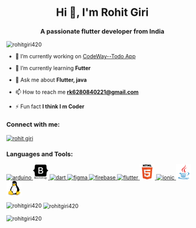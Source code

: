 <h1 align="center">Hi 👋, I'm Rohit Giri</h1>
<h3 align="center">A passionate flutter developer from India</h3>

<p align="left"> <img src="https://komarev.com/ghpvc/?username=rohitgiri420&label=Profile%20views&color=0e75b6&style=flat" alt="rohitgiri420" /> </p>

- 🔭 I’m currently working on [CodeWay--Todo App](https://github.com/RohitGiri420/Codeway--Task_1)

- 🌱 I’m currently learning **Futter**

- 💬 Ask me about **Flutter, java**

- 📫 How to reach me **rk6280840221@gmail.com**

- ⚡ Fun fact **I think I m Coder**

<h3 align="left">Connect with me:</h3>
<p align="left">
<a href="https://linkedin.com/in/rohit giri" target="blank"><img align="center" src="https://raw.githubusercontent.com/rahuldkjain/github-profile-readme-generator/master/src/images/icons/Social/linked-in-alt.svg" alt="rohit giri" height="30" width="40" /></a>
</p>

<h3 align="left">Languages and Tools:</h3>
<p align="left"> <a href="https://www.arduino.cc/" target="_blank" rel="noreferrer"> <img src="https://cdn.worldvectorlogo.com/logos/arduino-1.svg" alt="arduino" width="40" height="40"/> </a> <a href="https://getbootstrap.com" target="_blank" rel="noreferrer"> <img src="https://raw.githubusercontent.com/devicons/devicon/master/icons/bootstrap/bootstrap-plain-wordmark.svg" alt="bootstrap" width="40" height="40"/> </a> <a href="https://dart.dev" target="_blank" rel="noreferrer"> <img src="https://www.vectorlogo.zone/logos/dartlang/dartlang-icon.svg" alt="dart" width="40" height="40"/> </a> <a href="https://www.figma.com/" target="_blank" rel="noreferrer"> <img src="https://www.vectorlogo.zone/logos/figma/figma-icon.svg" alt="figma" width="40" height="40"/> </a> <a href="https://firebase.google.com/" target="_blank" rel="noreferrer"> <img src="https://www.vectorlogo.zone/logos/firebase/firebase-icon.svg" alt="firebase" width="40" height="40"/> </a> <a href="https://flutter.dev" target="_blank" rel="noreferrer"> <img src="https://www.vectorlogo.zone/logos/flutterio/flutterio-icon.svg" alt="flutter" width="40" height="40"/> </a> <a href="https://www.w3.org/html/" target="_blank" rel="noreferrer"> <img src="https://raw.githubusercontent.com/devicons/devicon/master/icons/html5/html5-original-wordmark.svg" alt="html5" width="40" height="40"/> </a> <a href="https://ionicframework.com" target="_blank" rel="noreferrer"> <img src="https://upload.wikimedia.org/wikipedia/commons/d/d1/Ionic_Logo.svg" alt="ionic" width="40" height="40"/> </a> <a href="https://www.java.com" target="_blank" rel="noreferrer"> <img src="https://raw.githubusercontent.com/devicons/devicon/master/icons/java/java-original.svg" alt="java" width="40" height="40"/> </a> <a href="https://www.linux.org/" target="_blank" rel="noreferrer"> <img src="https://raw.githubusercontent.com/devicons/devicon/master/icons/linux/linux-original.svg" alt="linux" width="40" height="40"/> </a> </p>

<p><img align="left" src="https://github-readme-stats.vercel.app/api/top-langs?username=rohitgiri420&show_icons=true&locale=en&layout=compact" alt="rohitgiri420" /></p>

<p>&nbsp;<img align="center" src="https://github-readme-stats.vercel.app/api?username=rohitgiri420&show_icons=true&locale=en" alt="rohitgiri420" /></p>

<p><img align="center" src="https://github-readme-streak-stats.herokuapp.com/?user=rohitgiri420&" alt="rohitgiri420" /></p>
